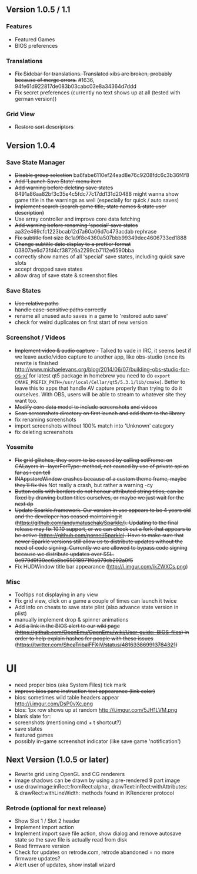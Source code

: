 ## Version 1.0.5 / 1.1

### Features
- Featured Games
- BIOS preferences

### Translations
- ~~Fix Sidebar for translations. Translated xibs are broken, probably because of merge errors.~~  #1636, 94fe61d922817de083b03cabc03e8a34364d7ddd
- Fix secret preferences (currently no text shows up at all (tested with german version)) 

### Grid View
- ~~Restore sort descriptors~~

## Version 1.0.4
### Save State Manager
- ~~Disable group selection~~ ba6fabe6110ef24ead8e76c9208fdc6c3b36f4f8
- ~~Add 'Launch Save State' menu item~~
- ~~Add warning before deleting save states~~ 8491a86aa82bf3c35e4c5fdc77c17dd131d20488 might wanna show game title in the warnings as well (especially for quick / auto saves)
- ~~Implement search (search game title, state names & state user description)~~
- Use array controller and improve core data fetching
- ~~Add warning before renaming 'special' save states~~ aa32e469cfc1223bcab12d7a60a06d7c473acdab rephrase
- ~~Fix subtitle font size~~ 8c1a9f8e4360a507bbb99349dec4606733ed1888
- ~~Change subtitle date display to a prettier format~~ 03807ae6d73fd4cf38726a2299cb7112e6590bba
- correctly show names of all 'special' save states, including quick save slots
- accept dropped save states
- allow drag of save state & screenshot files

### Save States
- ~~Use relative paths~~
- ~~handle case-sensitive paths correctly~~
- rename all unused auto saves in a game to 'restored auto save'
- check for weird duplicates on first start of new version

### Screenshot / Videos
- ~~Implement video & audio capture~~ - Talked to vade in IRC, it seems best if we leave audio/video capture to another app, like obs-studio (once its rewrite is finished http://www.michaelevans.org/blog/2014/06/07/building-obs-studio-for-os-x/ for latest qt5 package in homebrew you need to do `export CMAKE_PREFIX_PATH=/usr/local/Cellar/qt5/5.3.1/lib/cmake`). Better to leave this to apps that handle AV capture properly than trying to do it ourselves. With OBS, users will be able to stream to whatever site they want too.
- ~~Modify core data model to include screenshots~~ ~~and videos~~
- ~~Scan screenshots directory on first launch and add them to the library~~
- fix renaming screenshots
- import screenshots without 100% match into 'Unknown' category
- fix deleting screenshots

### Yosemite
- ~~Fix grid glitches, they seem to be caused by calling setFrame: on CALayers in -layerForType: method, not caused by use of private api as far as i can tell~~
- ~~INAppstoreWindow crashes because of a custom theme frame, maybe they'll fix this~~ Not really a crash, but rather a warning -cy
- ~~Button cells with borders do not honour attributed string titles, can be fixed by drawing button titles ourselves, or maybe we just wait for the next dp~~
- ~~Update Sparkle.framework. Our version in use appears to be 4 years old and the developer has ceased maintaining it (https://github.com/andymatuschak/Sparkle/). Updating to the final release may fix 10.10 support, or we can check out a fork that appears to be active (https://github.com/pornel/Sparkle). Have to make sure that newer Sparkle versions still allow us to distribute updates without the need of code signing. Currently we are allowed to bypass code signing because we distribute updates over SSL. 0e979d9f30ec6a8bc65018971f0a079cb292a0f5~~ 
- Fix HUDWindow title bar appearance (http://i.imgur.com/ikZWXCs.png)

### Misc
- Tooltips not displaying in any view
- Fix grid view, click on a game a couple of times can launch it twice
- Add info on cheats to save state plist (also advance state version in plist)
 - manually implement drop & spinner animations
- ~~Add a link in the BIOS alert to our wiki page (https://github.com/OpenEmu/OpenEmu/wiki/User-guide:-BIOS-files) in order to help explain hashes for people with these issues (https://twitter.com/SheaTribalFFXIV/status/481633869913784321)~~

# UI
- need proper bios (aka System Files) tick mark
- ~~improve bios pane instruction text appearance (link color)~~
- bios: sometimes wild table headers appear http://i.imgur.com/DsP0vXc.png
- bios: 1px row shows up at random http://i.imgur.com/5JH1LVM.png
- blank slate for:
 - screenshots (mentioning cmd + t shortcut?)
 - save states
 - featured games
- possibly in-game screenshot indicator (like save game 'notification')

## Next Version (1.0.5 or later)
- Rewrite grid using OpenGL and CG renderers
 - image shadows can be drawn by using a pre-rendered 9 part image
 - use drawImage:inRect:fromRect:alpha:, drawText:inRect:withAttributes: & drawRect:withLineWidth: methods found in IKRenderer protocol

### Retrode (optional for next release)
- Show Slot 1 / Slot 2 header
- Implement import action
- Implement import save file action, show dialog and remove autosave state so the save file is actually read from disk
- Read firmware version
- Check for updates on retrode.com, retrode abandoned = no more firmware updates?
- Alert user of updates, show install wizard